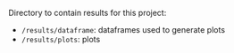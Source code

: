 Directory to contain results for this project:

- `/results/dataframe`: dataframes used to generate plots
- `/results/plots`: plots